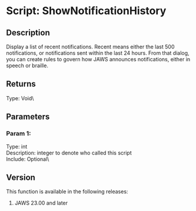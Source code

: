 # Script: ShowNotificationHistory

## Description

Display a list of recent notifications. Recent means either the last 500
notifications, or notifications sent within the last 24 hours. From that
dialog, you can create rules to govern how JAWS announces notifications,
either in speech or braille.

## Returns

Type: Void\

## Parameters

### Param 1:

Type: int\
Description: integer to denote who called this script\
Include: Optional\

## Version

This function is available in the following releases:

1.  JAWS 23.00 and later
